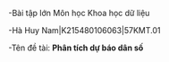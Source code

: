 -Bài tập lớn Môn học Khoa học dữ liệu

-Hà Huy Nam|K215480106063|57KMT.01

-Tên đề tài: **Phân tích dự báo dân số**
